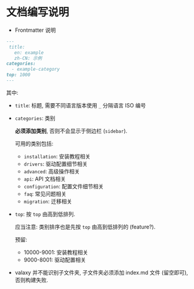 # 文档编写说明

- Frontmatter 说明

```md
---
 title:
   en: example
   zh-CN: 示例
categories:
  - example-category
top: 1000
---
```

其中:

- `title`: 标题, 需要不同语言版本使用 `_` 分隔语言 ISO 编号
- `categories`: 类别

  **必须添加类别**, 否则不会显示于侧边栏 (`sidebar`).

  可用的类别包括:

  - `installation`: 安装教程相关
  - `drivers`: 驱动配置细节相关
  - `advanced`: 高级操作相关
  - `api`: API 文档相关
  - `configuration`: 配置文件细节相关
  - `faq`: 常见问题相关
  - `migration`: 迁移相关

- `top`: 按 `top` 由高到低排列.

  应当注意: 类别排序也是先按 `top` 由高到低排列的 (feature?).

  预留:

  - 10000-9001: 安装教程相关
  - 9000-8001: 驱动配置相关

- valaxy 并不能识别子文件夹, 子文件夹必须添加 index.md 文件 (留空即可), 否则构建失败.
